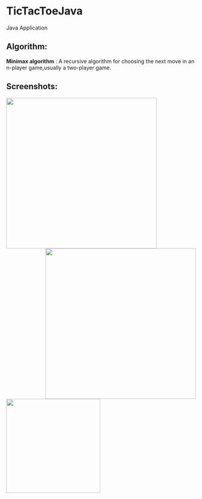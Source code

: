 # TicTacToeJava
Java Application

## Algorithm:
**Minimax algorithm** : A recursive algorithm for choosing the next move in an n-player game,usually a two-player game.

## Screenshots: 
<img align="left" src="https://user-images.githubusercontent.com/15705129/29241672-1b7f92c4-7fa0-11e7-8b34-cfbf659c1bcb.png" width="400">

<img align="right" src="https://user-images.githubusercontent.com/15705129/29241673-1b7f9922-7fa0-11e7-97c7-20164bea34db.png" width="400">

<img src="https://user-images.githubusercontent.com/15705129/29241674-1b81c56c-7fa0-11e7-9eb2-1c9d6e65c4e0.png" width="250">
